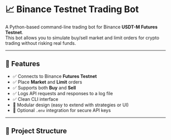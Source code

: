 # 📈 Binance Testnet Trading Bot

A Python-based command-line trading bot for Binance **USDT-M Futures Testnet**.  
This bot allows you to simulate buy/sell market and limit orders for crypto trading without risking real funds.

---

## 🚀 Features

- ✅ Connects to Binance **Futures Testnet**
- ✅ Place **Market** and **Limit** orders
- ✅ Supports both **Buy** and **Sell**
- ✅ Logs API requests and responses to a log file
- ✅ Clean CLI interface
- 🧱 Modular design (easy to extend with strategies or UI)
- 🔐 Optional `.env` integration for secure API keys

---

## 📂 Project Structure

